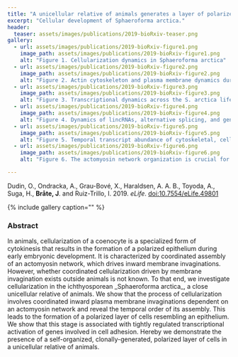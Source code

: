 ```yaml
---
title: "A unicellular relative of animals generates a layer of polarized cells by actomyosin-dependent cellularization"
excerpt: "Cellular development of Sphaeroforma arctica."
header:
  teaser: assets/images/publications/2019-bioRxiv-teaser.png
gallery:
  - url: assets/images/publications/2019-bioRxiv-figure1.png
    image_path: assets/images/publications/2019-bioRxiv-figure1.png
    alt: "Figure 1. Cellularization dynamics in Sphaeroforma arctica"
  - url: assets/images/publications/2019-bioRxiv-figure2.png
    image_path: assets/images/publications/2019-bioRxiv-figure2.png
    alt: "Figure 2. Actin cytoskeleton and plasma membrane dynamics during cellularization of S. arctica"
  - url: assets/images/publications/2019-bioRxiv-figure3.png
    image_path: assets/images/publications/2019-bioRxiv-figure3.png
    alt: "Figure 3. Transcriptional dynamics across the S. arctica life cycle"
  - url: assets/images/publications/2019-bioRxiv-figure4.png
    image_path: assets/images/publications/2019-bioRxiv-figure4.png
    alt: "Figure 4. Dynamics of lincRNAs, alternative splicing, and gene phylostrata"
  - url: assets/images/publications/2019-bioRxiv-figure5.png
    image_path: assets/images/publications/2019-bioRxiv-figure5.png
    alt: "Figure 5. Temporal transcript abundance of cytoskeletal, cell polarity and cell adhesion genes"
  - url: assets/images/publications/2019-bioRxiv-figure6.png
    image_path: assets/images/publications/2019-bioRxiv-figure6.png
    alt: "Figure 6. The actomyosin network organization is crucial for cellularization of S. arctica"

---
```


Dudin, O., Ondracka, A., Grau-Bové, X., Haraldsen, A. A. B., Toyoda, A., Suga, H., **Bråte, J**. and Ruiz-Trillo, I. 2019. *eLife*. [doi:10.7554/eLife.49801](https://elifesciences.org/articles/49801)

{% include gallery caption="" %}


<h3>Abstract</h3>
In animals, cellularization of a coenocyte is a specialized form of cytokinesis that results in the formation of a polarized epithelium during early embryonic development. It is characterized by coordinated assembly of an actomyosin network, which drives inward membrane invaginations. However, whether coordinated cellularization driven by membrane invagination exists outside animals is not known. To that end, we investigate cellularization in the ichthyosporean _Sphaeroforma arctica_, a close unicellular relative of animals. We show that the process of cellularization involves coordinated inward plasma membrane invaginations dependent on an actomyosin network and reveal the temporal order of its assembly. This leads to the formation of a polarized layer of cells resembling an epithelium. We show that this stage is associated with tightly regulated transcriptional activation of genes involved in cell adhesion. Hereby we demonstrate the presence of a self-organized, clonally-generated, polarized layer of cells in a unicellular relative of animals.
